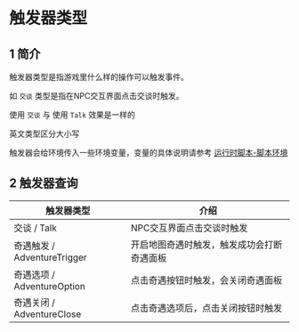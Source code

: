 # 触发器类型

## 1 简介
触发器类型是指游戏里什么样的操作可以触发事件。

如 `交谈` 类型是指在NPC交互界面点击交谈时触发。

使用 `交谈` 与 使用 `Talk` 效果是一样的

英文类型区分大小写

触发器会给环境传入一些环境变量，变量的具体说明请参考 [运行时脚本-脚本环境](运行时脚本.md)

## 2 触发器查询

|触发器类型|介绍|
|-|-|
|交谈 / Talk|NPC交互界面点击交谈时触发|
|奇遇触发 / AdventureTrigger|开启地图奇遇时触发，触发成功会打断奇遇面板|
|奇遇选项 / AdventureOption|点击奇遇按钮时触发，会关闭奇遇面板|
|奇遇关闭 / AdventureClose|点击奇遇选项后，点击关闭按钮时触发|